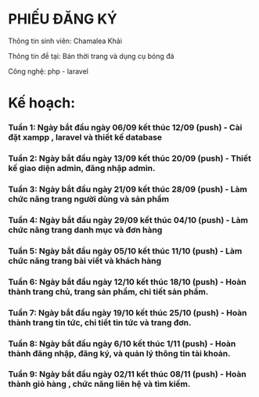 # PHIẾU ĐĂNG KÝ

Thông tin sinh viên: Chamalea Khải

Thông tin đề tại: Bán thời trang và dụng cụ bóng đá

Công nghệ: php - laravel

# Kế hoạch: 

### Tuần 1: Ngày bắt đầu ngày 06/09 kết thúc 12/09 (push) - Cài đặt xampp , laravel và thiết kế database
### Tuần 2: Ngày bắt đầu ngày 13/09 kết thúc 20/09 (push) - Thiết kế giao diện admin, đăng nhập admin.
### Tuần 3: Ngày bắt đầu ngày 21/09 kết thúc 28/09 (push) - Làm chức năng trang người dùng và sản phẩm
### Tuần 4: Ngày bắt đầu ngày 29/09 kết thúc 04/10 (push) - Làm chức năng trang danh mục và đơn hàng
### Tuần 5: Ngày bắt đầu ngày 05/10 kết thúc 11/10 (push) - Làm chức năng trang bài viết và khách hàng
### Tuần 6: Ngày bắt đầu ngày 12/10 kết thúc 18/10 (push) - Hoàn thành trang chủ, trang sản phẩm, chi tiết sản phẩm.
### Tuần 7: Ngày bắt đầu ngày 19/10 kết thúc 25/10 (push) - Hoàn thành trang tin tức, chi tiết tin tức và trang đơn.
### Tuần 8: Ngày bắt đầu ngày 6/10 kết thúc 1/11 (push) -   Hoàn thành đăng nhập, đăng ký, và quản lý thông tin tài khoản.
### Tuần 9: Ngày bắt đầu ngày 02/11 kết thúc 08/11 (push) - Hoàn thành  giỏ hàng , chức năng liên hệ và tìm kiếm.

